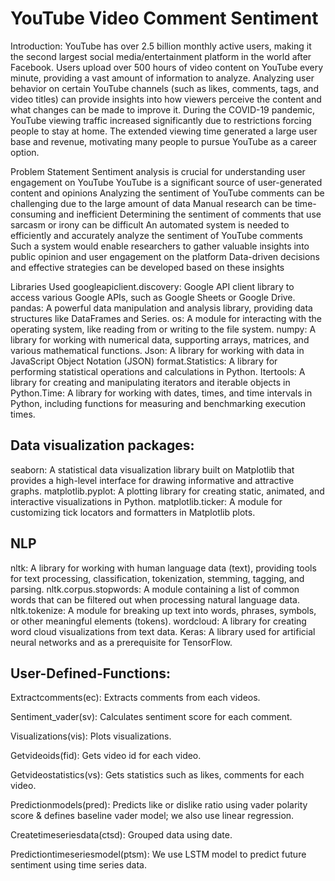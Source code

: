 # YouTube Video Comment Sentiment

Introduction:
YouTube has over 2.5 billion monthly active users, making it the second largest social media/entertainment platform in the world after Facebook. Users upload over 500 hours of video content on YouTube every minute, providing a vast amount of information to analyze. Analyzing user behavior on certain YouTube channels (such as likes, comments, tags, and video titles) can provide insights into how viewers perceive the content and what changes can be made to improve it. During the COVID-19 pandemic, YouTube viewing traffic increased significantly due to restrictions forcing people to stay at home. The extended viewing time generated a large user base and revenue, motivating many people to pursue YouTube as a career option.

Problem Statement
Sentiment analysis is crucial for understanding user engagement on YouTube
YouTube is a significant source of user-generated content and opinions
Analyzing the sentiment of YouTube comments can be challenging due to the large amount of data
Manual research can be time-consuming and inefficient
Determining the sentiment of comments that use sarcasm or irony can be difficult
An automated system is needed to efficiently and accurately analyze the sentiment of YouTube comments
Such a system would enable researchers to gather valuable insights into public opinion and user engagement on the platform
Data-driven decisions and effective strategies can be developed based on these insights

Libraries Used
googleapiclient.discovery: Google API client library to access various Google APIs, such as Google Sheets or Google Drive.
pandas: A powerful data manipulation and analysis library, providing data structures like DataFrames and Series.
os: A module for interacting with the operating system, like reading from or writing to the file system.
numpy: A library for working with numerical data, supporting arrays, matrices, and various mathematical functions.
Json: A library for working with data in JavaScript Object Notation (JSON) format.Statistics: A library for performing statistical operations and calculations in Python.
Itertools: A library for creating and manipulating iterators and iterable objects in Python.Time: A library for working with dates, times, and time intervals in Python, including functions for measuring and benchmarking execution times.

## Data visualization packages:
seaborn: A statistical data visualization library built on Matplotlib that provides a high-level interface for drawing informative and attractive graphs.
matplotlib.pyplot: A plotting library for creating static, animated, and interactive visualizations in Python.
matplotlib.ticker: A module for customizing tick locators and formatters in Matplotlib plots.

## NLP
nltk: A library for working with human language data (text), providing tools for text processing, classification, tokenization, stemming, tagging, and parsing.
nltk.corpus.stopwords: A module containing a list of common words that can be filtered out when processing natural language data.
nltk.tokenize: A module for breaking up text into words, phrases, symbols, or other meaningful elements (tokens).
wordcloud: A library for creating word cloud visualizations from text data.
Keras: A library used for artificial neural networks and as a prerequisite for TensorFlow.

## User-Defined-Functions:
Extractcomments(ec): Extracts comments from each videos.

Sentiment_vader(sv): Calculates sentiment score for each comment.

Visualizations(vis): Plots visualizations.

Getvideoids(fid): Gets video id for each video.

Getvideostatistics(vs): Gets statistics such as likes, comments for each video.

Predictionmodels(pred): Predicts like or dislike ratio using vader polarity score & defines baseline vader model; we also use linear regression.

Createtimeseriesdata(ctsd): Grouped data using date.

Predictiontimeseriesmodel(ptsm): We use LSTM model to predict future sentiment using time series data.

